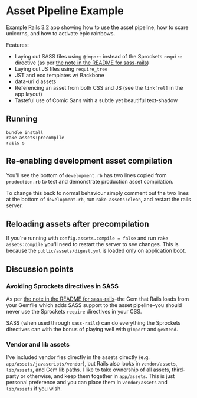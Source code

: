 # Asset Pipeline Example

Example Rails 3.2 app showing how to use the asset pipeline, how to scare unicorns, and how to activate epic rainbows.

Features:

 * Laying out SASS files using `@import` instead of the Sprockets `require` directive (as per [the note in the README for sass-rails](https://github.com/rails/sass-rails#readme))
 * Laying out JS files using `require_tree`
 * JST and eco templates w/ Backbone
 * data-uri'd assets
 * Referencing an asset from both CSS and JS (see the `link[rel]` in the app layout)
 * Tasteful use of Comic Sans with a subtle yet beautiful text-shadow

## Running

    bundle install
    rake assets:precompile
    rails s

## Re-enabling development asset compilation

You'll see the bottom of `development.rb` has two lines copied from `production.rb` to test and demonstrate production asset compilation.

To change this back to normal behaviour simply comment out the two lines at the bottom of `development.rb`, run `rake assets:clean`, and restart the rails server.

## Reloading assets after precompilation

If you're running with `config.assets.compile = false` and run `rake assets:compile` you'll need to restart the server to see changes. This is because the `public/assets/digest.yml` is loaded only on application boot.

## Discussion points

### Avoiding Sprockets directives in SASS

As per [the note in the README for sass-rails](https://github.com/rails/sass-rails#readme)–the Gem that Rails loads from your Gemfile which adds SASS support to the asset pipeline–you should never use the Sprockets `require` directives in your CSS.

SASS (when used through `sass-rails`) can do everything the Sprockets directives can with the bonus of playing well with `@import` and `@extend`.

### Vendor and lib assets

I've included vendor fies directly in the assets directly (e.g. `app/assets/javascripts/vendor`), but Rails also looks in `vendor/assets`, `lib/assets`, and Gem lib paths. I like to take ownership of all assets, third-party or otherwise, and keep them together in `app/assets`. This is just personal preference and you can place them in `vendor/assets` and `lib/assets` if you wish.